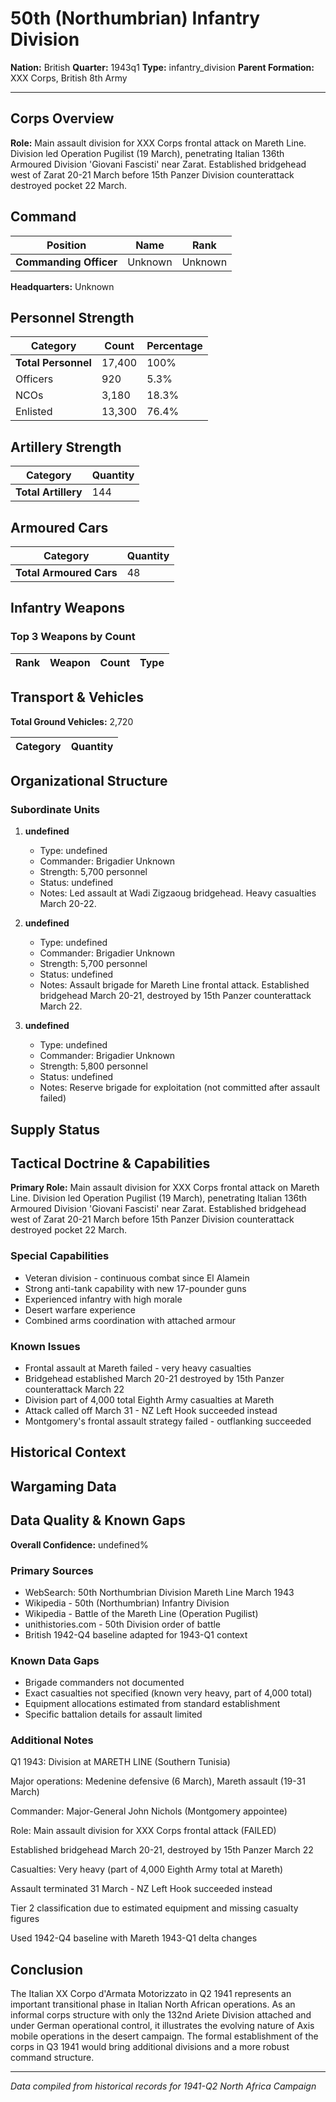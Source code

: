 # 50th (Northumbrian) Infantry Division

**Nation:** British
**Quarter:** 1943q1
**Type:** infantry_division
**Parent Formation:** XXX Corps, British 8th Army

---

## Corps Overview

**Role:** Main assault division for XXX Corps frontal attack on Mareth Line. Division led Operation Pugilist (19 March), penetrating Italian 136th Armoured Division 'Giovani Fascisti' near Zarat. Established bridgehead west of Zarat 20-21 March before 15th Panzer Division counterattack destroyed pocket 22 March.

## Command

| Position | Name | Rank |
|----------|------|------|
| **Commanding Officer** | Unknown | Unknown |

**Headquarters:** Unknown

## Personnel Strength

| Category | Count | Percentage |
|----------|-------|------------|
| **Total Personnel** | 17,400 | 100% |
| Officers | 920 | 5.3% |
| NCOs | 3,180 | 18.3% |
| Enlisted | 13,300 | 76.4% |

## Artillery Strength

| Category | Quantity |
|----------|----------|
| **Total Artillery** | 144 |

## Armoured Cars

| Category | Quantity |
|----------|----------|
| **Total Armoured Cars** | 48 |

## Infantry Weapons

### Top 3 Weapons by Count

| Rank | Weapon | Count | Type |
|------|--------|-------|------|

## Transport & Vehicles

**Total Ground Vehicles:** 2,720

| Category | Quantity |
|----------|----------|

## Organizational Structure

### Subordinate Units

1. **undefined**
   - Type: undefined
   - Commander: Brigadier Unknown
   - Strength: 5,700 personnel
   - Status: undefined
   - Notes: Led assault at Wadi Zigzaoug bridgehead. Heavy casualties March 20-22.

2. **undefined**
   - Type: undefined
   - Commander: Brigadier Unknown
   - Strength: 5,700 personnel
   - Status: undefined
   - Notes: Assault brigade for Mareth Line frontal attack. Established bridgehead March 20-21, destroyed by 15th Panzer counterattack March 22.

3. **undefined**
   - Type: undefined
   - Commander: Brigadier Unknown
   - Strength: 5,800 personnel
   - Status: undefined
   - Notes: Reserve brigade for exploitation (not committed after assault failed)

## Supply Status

## Tactical Doctrine & Capabilities

**Primary Role:** Main assault division for XXX Corps frontal attack on Mareth Line. Division led Operation Pugilist (19 March), penetrating Italian 136th Armoured Division 'Giovani Fascisti' near Zarat. Established bridgehead west of Zarat 20-21 March before 15th Panzer Division counterattack destroyed pocket 22 March.

### Special Capabilities

- Veteran division - continuous combat since El Alamein
- Strong anti-tank capability with new 17-pounder guns
- Experienced infantry with high morale
- Desert warfare experience
- Combined arms coordination with attached armour

### Known Issues

- Frontal assault at Mareth failed - very heavy casualties
- Bridgehead established March 20-21 destroyed by 15th Panzer counterattack March 22
- Division part of 4,000 total Eighth Army casualties at Mareth
- Attack called off March 31 - NZ Left Hook succeeded instead
- Montgomery's frontal assault strategy failed - outflanking succeeded

## Historical Context

## Wargaming Data

## Data Quality & Known Gaps

**Overall Confidence:** undefined%

### Primary Sources

- WebSearch: 50th Northumbrian Division Mareth Line March 1943
- Wikipedia - 50th (Northumbrian) Infantry Division
- Wikipedia - Battle of the Mareth Line (Operation Pugilist)
- unithistories.com - 50th Division order of battle
- British 1942-Q4 baseline adapted for 1943-Q1 context

### Known Data Gaps

- Brigade commanders not documented
- Exact casualties not specified (known very heavy, part of 4,000 total)
- Equipment allocations estimated from standard establishment
- Specific battalion details for assault limited

### Additional Notes

Q1 1943: Division at MARETH LINE (Southern Tunisia)

Major operations: Medenine defensive (6 March), Mareth assault (19-31 March)

Commander: Major-General John Nichols (Montgomery appointee)

Role: Main assault division for XXX Corps frontal attack (FAILED)

Established bridgehead March 20-21, destroyed by 15th Panzer March 22

Casualties: Very heavy (part of 4,000 Eighth Army total at Mareth)

Assault terminated 31 March - NZ Left Hook succeeded instead

Tier 2 classification due to estimated equipment and missing casualty figures

Used 1942-Q4 baseline with Mareth 1943-Q1 delta changes

## Conclusion

The Italian XX Corpo d'Armata Motorizzato in Q2 1941 represents an important transitional phase in Italian North African operations. As an informal corps structure with only the 132nd Ariete Division attached and under German operational control, it illustrates the evolving nature of Axis mobile operations in the desert campaign. The formal establishment of the corps in Q3 1941 would bring additional divisions and a more robust command structure.

---

*Data compiled from historical records for 1941-Q2 North Africa Campaign*

